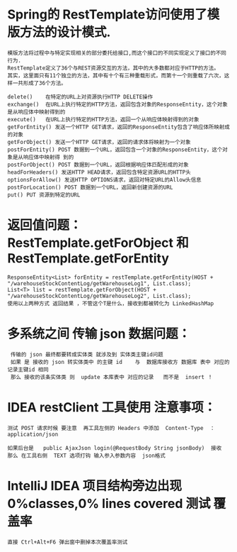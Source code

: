 # Spring的 RestTemplate访问使用了模版方法的设计模式.

    模版方法将过程中与特定实现相关的部分委托给接口,而这个接口的不同实现定义了接口的不同行为.
    RestTemplate定义了36个与REST资源交互的方法，其中的大多数都对应于HTTP的方法。 
    其实，这里面只有11个独立的方法，其中有十个有三种重载形式，而第十一个则重载了六次，这样一共形成了36个方法。
    
    delete()    在特定的URL上对资源执行HTTP DELETE操作
    exchange()  在URL上执行特定的HTTP方法，返回包含对象的ResponseEntity，这个对象是从响应体中映射得到的
    execute()   在URL上执行特定的HTTP方法，返回一个从响应体映射得到的对象
    getForEntity() 发送一个HTTP GET请求，返回的ResponseEntity包含了响应体所映射成的对象
    getForObject() 发送一个HTTP GET请求，返回的请求体将映射为一个对象
    postForEntity() POST 数据到一个URL，返回包含一个对象的ResponseEntity，这个对象是从响应体中映射得 到的
    postForObject() POST 数据到一个URL，返回根据响应体匹配形成的对象
    headForHeaders() 发送HTTP HEAD请求，返回包含特定资源URL的HTTP头
    optionsForAllow() 发送HTTP OPTIONS请求，返回对特定URL的Allow头信息
    postForLocation() POST 数据到一个URL，返回新创建资源的URL
    put() PUT 资源到特定的URL

# 返回值问题： RestTemplate.getForObject 和 RestTemplate.getForEntity
    ResponseEntity<List> forEntity = restTemplate.getForEntity(HOST + "/warehouseStockContentLog/getWarehouseLog1", List.class);
    List<T> list = restTemplate.getForObject(HOST + "/warehouseStockContentLog/getWarehouseLog2", List.class);
    使用以上两种方式 返回结果 ，不管这个T是什么，接收到都被转化为 LinkedHashMap
    
# 多系统之间 传输 json 数据问题：
     传输的 json 最终都要转成实体类 就涉及到 实体类主键id问题
     如果 是 接收的 json 转实体类中 的主键 id    与  数据库接收方 数据库 表中 对应的记录主键id 相同 
     那么 接收的该条实体类 则  update 本库表中 对应的记录   而不是  insert ！
     
     
# IDEA restClient 工具使用 注意事项：
    测试 POST 请求时候 要注意  再工具左侧的 Headers 中添加  Content-Type  ：  application/json
    
    如果后台是   public AjaxJson login(@RequestBody String jsonBody)  接收  
    那么 在工具右侧  TEXT 选项打钩 输入参入参数内容  json格式


# IntelliJ IDEA 项目结构旁边出现 0%classes,0% lines covered  测试 覆盖率
    直接 Ctrl+Alt+F6 弹出窗中删掉本次覆盖率测试